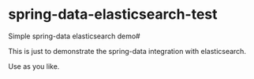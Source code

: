 # spring-data-elasticsearch-test
Simple spring-data elasticsearch demo#

This is just to demonstrate the spring-data integration with elasticsearch.

Use as you like.
